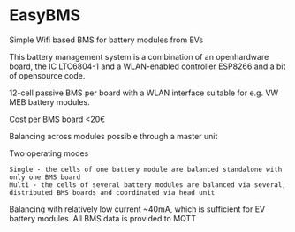 # EasyBMS
Simple Wifi based BMS for battery modules from EVs

This battery management system is a combination of an openhardware board, the IC LTC6804-1 and a WLAN-enabled controller ESP8266 and a bit of opensource code. 

12-cell passive BMS per board with a WLAN interface suitable for e.g. VW MEB battery modules.

Cost per BMS board <20€

Balancing across modules possible through a master unit

Two operating modes

    Single - the cells of one battery module are balanced standalone with only one BMS board
    Multi - the cells of several battery modules are balanced via several, distributed BMS boards and coordinated via head unit
    
Balancing with relatively low current ~40mA, which is sufficient for EV battery modules.
All BMS data is provided to MQTT
